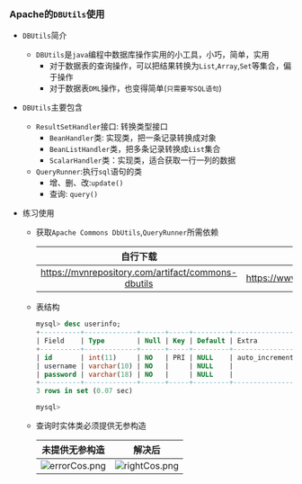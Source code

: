 ###  Apache的`DBUtils`使用

+ `DBUtils`简介

  + `DBUtils`是`java`编程中数据库操作实用的小工具，小巧，简单，实用
    + 对于数据表的查询操作，可以把结果转换为`List`,`Array`,`Set`等集合，偏于操作
    + 对于数据表`DML`操作，也变得简单(`只需要写SQL语句`)

+ `DBUtils`主要包含

  + `ResultSetHandler`接口: 转换类型接口
    + `BeanHandler`类: 实现类，把一条记录转换成对象
    + `BeanListHandler`类，把多条记录转换成`List`集合
    + `ScalarHandler`类：实现类，适合获取一行一列的数据
  + `QueryRunner`:执行`sql`语句的类
    + 增、删、改:`update()`
    + 查询: `query()`

+ 练习使用

  + 获取`Apache Commons DbUtils`,`QueryRunner`所需依赖

    |                      自行下载                      |                 阿里网盘                  |
    | :------------------------------------------------: | :---------------------------------------: |
    | https://mvnrepository.com/artifact/commons-dbutils | https://www.aliyundrive.com/s/z21pTCo7QzP |

    

  + 表结构

    ```sql
    mysql> desc userinfo;
    +----------+-------------+------+-----+---------+----------------+
    | Field    | Type        | Null | Key | Default | Extra          |
    +----------+-------------+------+-----+---------+----------------+
    | id       | int(11)     | NO   | PRI | NULL    | auto_increment |
    | username | varchar(10) | NO   |     | NULL    |                |
    | password | varchar(18) | NO   |     | NULL    |                |
    +----------+-------------+------+-----+---------+----------------+
    3 rows in set (0.07 sec)
    
    mysql> 
    ```

  + 查询时实体类必须提供无参构造

    |                        未提供无参构造                        |                            解决后                            |
    | :----------------------------------------------------------: | :----------------------------------------------------------: |
    | ![errorCos.png](https://i.loli.net/2021/08/12/kvrEotN7hpCPymG.png) | ![rightCos.png](https://i.loli.net/2021/08/12/QCBpVreYfnqlbZ8.png) |
